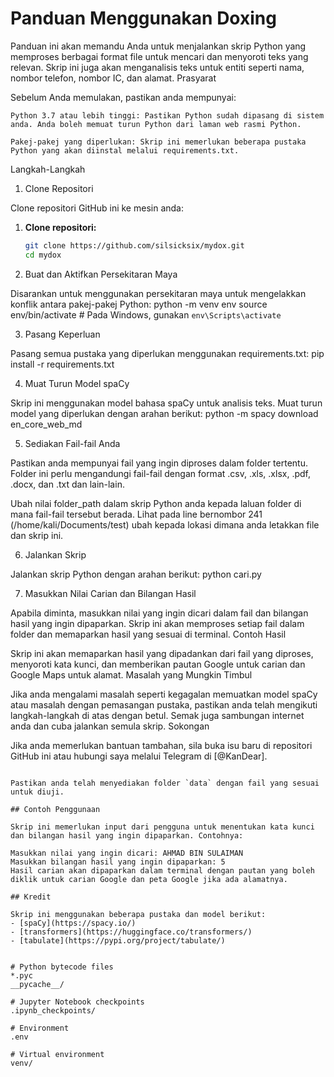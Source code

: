 # Panduan Menggunakan Doxing

Panduan ini akan memandu Anda untuk menjalankan skrip Python yang memproses berbagai format file untuk mencari dan menyoroti teks yang relevan. Skrip ini juga akan menganalisis teks untuk entiti seperti nama, nombor telefon, nombor IC, dan alamat.
Prasyarat

Sebelum Anda memulakan, pastikan anda mempunyai:

    Python 3.7 atau lebih tinggi: Pastikan Python sudah dipasang di sistem anda. Anda boleh memuat turun Python dari laman web rasmi Python.

    Pakej-pakej yang diperlukan: Skrip ini memerlukan beberapa pustaka Python yang akan diinstal melalui requirements.txt.

Langkah-Langkah
1. Clone Repositori

Clone repositori GitHub ini ke mesin anda:
1. **Clone repositori:**

   ```bash
   git clone https://github.com/silsicksix/mydox.git
   cd mydox
   ```

2. Buat dan Aktifkan Persekitaran Maya

Disarankan untuk menggunakan persekitaran maya untuk mengelakkan konflik antara pakej-pakej Python:
python -m venv env
source env/bin/activate  # Pada Windows, gunakan `env\Scripts\activate`

3. Pasang Keperluan

Pasang semua pustaka yang diperlukan menggunakan requirements.txt:
pip install -r requirements.txt

4. Muat Turun Model spaCy

Skrip ini menggunakan model bahasa spaCy untuk analisis teks. Muat turun model yang diperlukan dengan arahan berikut:
python -m spacy download en_core_web_md


5. Sediakan Fail-fail Anda

Pastikan anda mempunyai fail yang ingin diproses dalam folder tertentu. Folder ini perlu mengandungi fail-fail dengan format .csv, .xls, .xlsx, .pdf, .docx, dan .txt dan lain-lain.

Ubah nilai folder_path dalam skrip Python anda kepada laluan folder di mana fail-fail tersebut berada. Lihat pada line 
bernombor 241 (/home/kali/Documents/test) ubah kepada lokasi dimana anda letakkan file dan skrip ini.

6. Jalankan Skrip

Jalankan skrip Python dengan arahan berikut:
python cari.py


7. Masukkan Nilai Carian dan Bilangan Hasil

Apabila diminta, masukkan nilai yang ingin dicari dalam fail dan bilangan hasil yang ingin dipaparkan. Skrip ini akan memproses setiap fail dalam folder dan memaparkan hasil yang sesuai di terminal.
Contoh Hasil

Skrip ini akan memaparkan hasil yang dipadankan dari fail yang diproses, menyoroti kata kunci, dan memberikan pautan Google untuk carian dan Google Maps untuk alamat.
Masalah yang Mungkin Timbul

Jika anda mengalami masalah seperti kegagalan memuatkan model spaCy atau masalah dengan pemasangan pustaka, pastikan anda telah mengikuti langkah-langkah di atas dengan betul. Semak juga sambungan internet anda dan cuba jalankan semula skrip.
Sokongan

Jika anda memerlukan bantuan tambahan, sila buka isu baru di repositori GitHub ini atau hubungi saya melalui Telegram di [@KanDear].
   ```

Pastikan anda telah menyediakan folder `data` dengan fail yang sesuai untuk diuji.

## Contoh Penggunaan

Skrip ini memerlukan input dari pengguna untuk menentukan kata kunci dan bilangan hasil yang ingin dipaparkan. Contohnya:

Masukkan nilai yang ingin dicari: AHMAD BIN SULAIMAN
Masukkan bilangan hasil yang ingin dipaparkan: 5
Hasil carian akan dipaparkan dalam terminal dengan pautan yang boleh diklik untuk carian Google dan peta Google jika ada alamatnya.

## Kredit

Skrip ini menggunakan beberapa pustaka dan model berikut:
- [spaCy](https://spacy.io/)
- [transformers](https://huggingface.co/transformers/)
- [tabulate](https://pypi.org/project/tabulate/)


# Python bytecode files
*.pyc
__pycache__/

# Jupyter Notebook checkpoints
.ipynb_checkpoints/

# Environment
.env

# Virtual environment
venv/

